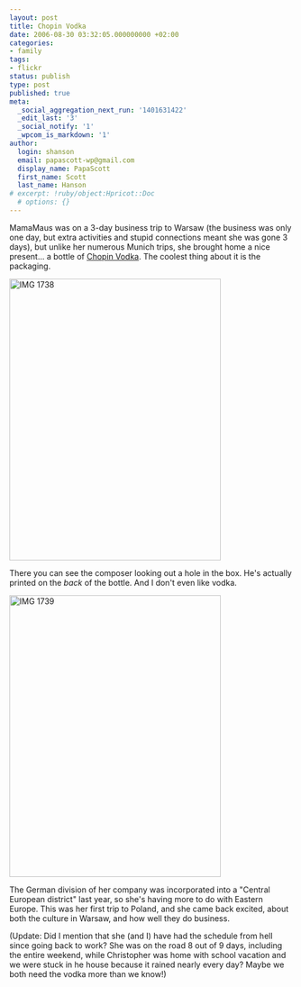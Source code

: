 ```yaml
---
layout: post
title: Chopin Vodka
date: 2006-08-30 03:32:05.000000000 +02:00
categories:
- family
tags:
- flickr
status: publish
type: post
published: true
meta:
  _social_aggregation_next_run: '1401631422'
  _edit_last: '3'
  _social_notify: '1'
  _wpcom_is_markdown: '1'
author:
  login: shanson
  email: papascott-wp@gmail.com
  display_name: PapaScott
  first_name: Scott
  last_name: Hanson
# excerpt: !ruby/object:Hpricot::Doc
  # options: {}
---
```

<p>MamaMaus was on a 3-day business trip to Warsaw (the business was only one day, but extra activities and stupid connections meant she was gone 3 days), but unlike her numerous Munich trips, she brought home a nice present... a bottle of <a href="http://www.chopinvodka.com/main.htm">Chopin Vodka</a>. The coolest thing about it is the packaging.</p>
<p><a href="http://www.flickr.com/photos/papascott/228487756/" title="Photo Sharing"><img src="https://static.flickr.com/64/228487756_122d832174.jpg" width="375" height="500" alt="IMG 1738" /></a></p>
<p>There you can see the composer looking out a hole in the box. He's actually printed on the <em>back</em> of the bottle. And I don't even like vodka.</p>
<p><a href="http://www.flickr.com/photos/papascott/228484127/" title="Photo Sharing"><img src="https://static.flickr.com/63/228484127_2b144ded10.jpg" width="375" height="500" alt="IMG 1739" /></a></p>
<p>The German division of her company was incorporated into a "Central European district" last year, so she's having more to do with Eastern Europe. This was her first trip to Poland, and she came back excited, about both the culture in Warsaw, and how well they do business.</p>
<p>(Update: Did I mention that she (and I) have had the schedule from hell since going back to work? She was on the road 8 out of 9 days, including the entire weekend, while Christopher was home with school vacation and we were stuck in he house because it rained nearly every day? Maybe we both need the vodka more than we know!)</p>
